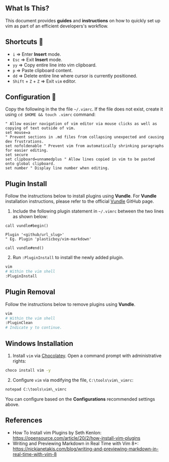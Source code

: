 ## **What Is This?**

This document provides **guides** and **instructions** on how to quickly set up vim as part of an efficient developers's workflow.

## **Shortcuts** :musical_keyboard:

- `i` => Enter **Insert** mode.
- `Esc` => Exit **Insert** mode.
- `yy` => Copy entire line into vim clipboard.
- `p` => Paste clipboard content.
- `dd` => Delete entire line where cursor is currently positioned. 
- `Shift` + `Z` + `Z` => Exit `vim` editor.
 

## **Configuration** :notebook_with_decorative_cover:

Copy the following in the the file `~/.vimrc`. If the file does not exist, create it using `cd $HOME && touch .vimrc` command:
```.vimrc
" Allow easier navigation of vim editor via mouse clicks as well as copying of text outside of vim.
set mouse=a
" Prevent sections in .md files from collapsing unexpected and causing dev frustrations.
set nofoldenable " Prevent vim from automatically shrinking paragraphs for easier editing.
set secure
set clipboard=unnamedplus " Allow lines copied in vim to be pasted onto global clipboard.
set number " Display line number when editing.
```

## **Plugin Install**
Follow the instructions below to install plugins using **Vundle**. For **Vundle** installation instructions, please refer to the official [Vundle](https://github.com/VundleVim/Vundle.vim#quick-start) GitHub page.

1. Include the following plugin statement in `~/.vimrc` between the two lines as shown below:

```vimrc
call vundle#begin()

Plugin '<github/url_slug>'
" Eg. Plugin 'plasticboy/vim-markdown'

call vundle#end()
```

2. Run `:PluginInstall` to install the newly added plugin.

```bash
vim
# Within the vim shell
:PluginInstall
```

## **Plugin Removal**
Follow the instructions below to remove plugins using **Vundle**.

```bash
vim
# Within the vim shell
:PluginClean
# Indicate y to continue.
```

## **Windows Installation**

1. Install `vim` via [Chocolatey](https://community.chocolatey.org/packages/vim). Open a command prompt with administrative rights:

```cmd
choco install vim -y
```

2. Configure `vim` via modifying the file, `C:\tools\vim\_vimrc`:

```cmd
notepad C:\tools\vim\_vimrc
```

You can configure based on the **Configurations** recommended settings above.

## **References**

- How To Install vim Plugins by Seth Kenlon: https://opensource.com/article/20/2/how-install-vim-plugins
- Writing and Previewing Markdown in Real Time with Vim 8+: https://nickjanetakis.com/blog/writing-and-previewing-markdown-in-real-time-with-vim-8

